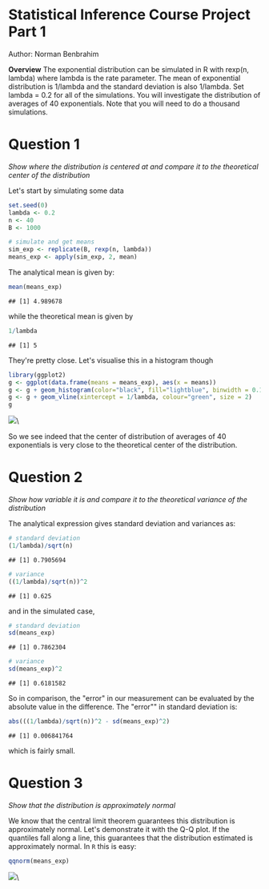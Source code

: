 # Statistical Inference Course Project Part 1

Author: Norman Benbrahim

**Overview**
The exponential distribution can be simulated in R with rexp(n, lambda) where lambda is the rate parameter. The mean of exponential distribution is 1/lambda and the standard deviation is also 1/lambda. Set lambda = 0.2 for all of the simulations. You will investigate the distribution of averages of 40 exponentials. Note that you will need to do a thousand simulations.

# Question 1 

*Show where the distribution is centered at and compare it to the theoretical center of the distribution*

Let's start by simulating some data


```r
set.seed(0)
lambda <- 0.2
n <- 40
B <- 1000

# simulate and get means
sim_exp <- replicate(B, rexp(n, lambda))
means_exp <- apply(sim_exp, 2, mean)
```

The analytical mean is given by:


```r
mean(means_exp)
```

```
## [1] 4.989678
```

while the theoretical mean is given by 


```r
1/lambda
```

```
## [1] 5
```

They're pretty close. Let's visualise this in a histogram though


```r
library(ggplot2)
g <- ggplot(data.frame(means = means_exp), aes(x = means))
g <- g + geom_histogram(color="black", fill="lightblue", binwidth = 0.1)
g <- g + geom_vline(xintercept = 1/lambda, colour="green", size = 2)
g
```

![](project1_files/figure-html/unnamed-chunk-4-1.png)\

So we see indeed that the center of distribution of averages of 40 exponentials is very close to the theoretical center of the distribution.

# Question 2 

*Show how variable it is and compare it to the theoretical variance of the distribution*

The analytical expression gives standard deviation and variances as:


```r
# standard deviation
(1/lambda)/sqrt(n)
```

```
## [1] 0.7905694
```

```r
# variance
((1/lambda)/sqrt(n))^2
```

```
## [1] 0.625
```

and in the simulated case, 


```r
# standard deviation
sd(means_exp)
```

```
## [1] 0.7862304
```

```r
# variance
sd(means_exp)^2
```

```
## [1] 0.6181582
```

So in comparison, the "error" in our measurement can be evaluated by the absolute value in the difference. The "error"" in standard deviation is:


```r
abs(((1/lambda)/sqrt(n))^2 - sd(means_exp)^2)
```

```
## [1] 0.006841764
```

which is fairly small.

# Question 3 

*Show that the distribution is approximately normal*

We know that the central limit theorem guarantees this distribution is approximately normal. Let's demonstrate it with the Q-Q plot. If the quantiles fall along a line, this guarantees that the distribution estimated is approximately normal. In `R` this is easy:


```r
qqnorm(means_exp)
```

![](project1_files/figure-html/unnamed-chunk-8-1.png)\
